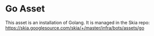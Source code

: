 Go Asset
========

This asset is an installation of Golang.  It is managed in the Skia repo:
https://skia.googlesource.com/skia/+/master/infra/bots/assets/go
